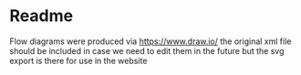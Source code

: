 # Readme

Flow diagrams were produced via https://www.draw.io/
the original xml file should be included in case we need to edit them in the future
but the svg export is there for use in the website
